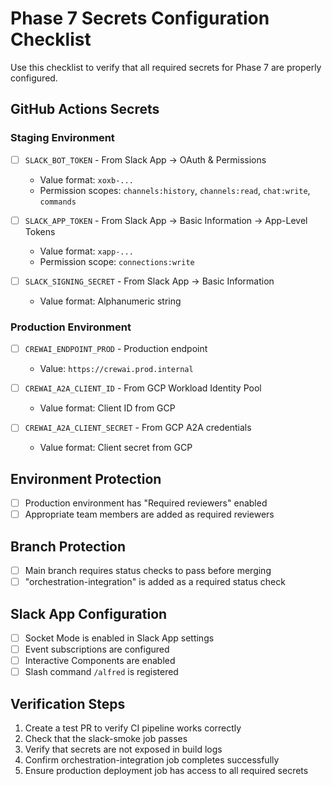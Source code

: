 # Phase 7 Secrets Configuration Checklist

Use this checklist to verify that all required secrets for Phase 7 are properly configured.

## GitHub Actions Secrets

### Staging Environment

- [ ] `SLACK_BOT_TOKEN` - From Slack App → OAuth & Permissions
  - Value format: `xoxb-...`
  - Permission scopes: `channels:history`, `channels:read`, `chat:write`, `commands`

- [ ] `SLACK_APP_TOKEN` - From Slack App → Basic Information → App-Level Tokens
  - Value format: `xapp-...`
  - Permission scope: `connections:write`

- [ ] `SLACK_SIGNING_SECRET` - From Slack App → Basic Information
  - Value format: Alphanumeric string

### Production Environment

- [ ] `CREWAI_ENDPOINT_PROD` - Production endpoint
  - Value: `https://crewai.prod.internal`

- [ ] `CREWAI_A2A_CLIENT_ID` - From GCP Workload Identity Pool
  - Value format: Client ID from GCP

- [ ] `CREWAI_A2A_CLIENT_SECRET` - From GCP A2A credentials
  - Value format: Client secret from GCP

## Environment Protection

- [ ] Production environment has "Required reviewers" enabled
- [ ] Appropriate team members are added as required reviewers

## Branch Protection

- [ ] Main branch requires status checks to pass before merging
- [ ] "orchestration-integration" is added as a required status check

## Slack App Configuration

- [ ] Socket Mode is enabled in Slack App settings
- [ ] Event subscriptions are configured
- [ ] Interactive Components are enabled
- [ ] Slash command `/alfred` is registered

## Verification Steps

1. Create a test PR to verify CI pipeline works correctly
2. Check that the slack-smoke job passes
3. Verify that secrets are not exposed in build logs
4. Confirm orchestration-integration job completes successfully
5. Ensure production deployment job has access to all required secrets
